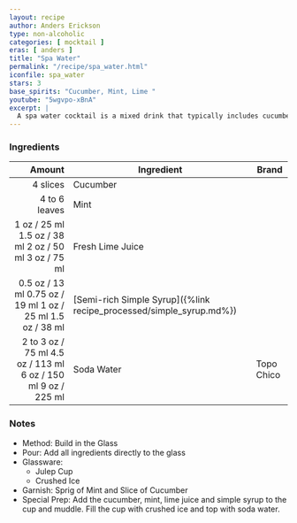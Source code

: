 ```yaml
---
layout: recipe
author: Anders Erickson
type: non-alcoholic
categories: [ mocktail ]
eras: [ anders ]
title: "Spa Water"
permalink: "/recipe/spa_water.html"
iconfile: spa_water
stars: 3
base_spirits: "Cucumber, Mint, Lime "
youtube: "5wgvpo-xBnA"
excerpt: |
  A spa water cocktail is a mixed drink that typically includes cucumber slices, simple syrup, lime juice, water, and sparkling water.
---
```


### Ingredients

|        Amount | Ingredient                                                | Brand      |
| ------------: | --------------------------------------------------------- | ---------- |
|      4 slices | Cucumber                                                  |
| 4 to 6 leaves | Mint                                                      |
|          <span class="onex active">1 oz / 25 ml</span> <span class="onehalfx">1.5 oz / 38 ml</span> <span class="twox">2 oz / 50 ml</span> <span class="threex">3 oz / 75 ml</span> | Fresh Lime Juice                                          |
|        <span class="onex active">0.5 oz / 13 ml</span> <span class="onehalfx">0.75 oz / 19 ml</span> <span class="twox">1 oz / 25 ml</span> <span class="threex">1.5 oz / 38 ml</span> | [Semi-rich Simple Syrup]({%link recipe_processed/simple_syrup.md%}) |
|     2 to <span class="onex active">3 oz / 75 ml</span> <span class="onehalfx">4.5 oz / 113 ml</span> <span class="twox">6 oz / 150 ml</span> <span class="threex">9 oz / 225 ml</span> | Soda Water                                                | Topo Chico |

### Notes

- Method: Build in the Glass
- Pour: Add all ingredients directly to the glass
- Glassware:
  - Julep Cup
  - Crushed Ice
- Garnish: Sprig of Mint and Slice of Cucumber
- Special Prep: Add the cucumber, mint, lime juice and simple syrup to the cup and muddle. Fill the cup with crushed ice and top with soda water.
